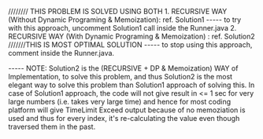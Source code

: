 ////////
THIS PROBLEM IS SOLVED USING BOTH 
    1. RECURSIVE WAY (Without Dynamic Programing & Memoization): ref. Solution1
            ----- to try with this approach, uncomment Solution1 call inside the Runner.java
    2. RECURSIVE WAY (With Dynamic Programing & Memoization) : ref. Solution2 ///////THIS IS MOST OPTIMAL SOLUTION
            ----- to stop using this approach, comment inside the Runner.java.

   ----- NOTE: Solution2 is the (RECURSIVE + DP & Memoization) WAY of Implementation, to solve this 
               problem, and thus Solution2 is the most elegant way to solve this
               problem than Solution1 approach of solving this. In case of Solution1 approach,
               the code will not give result in <= 1 sec for very large numbers (i.e. takes
               very large time) and hence for most coding platform will give TimeLimit Exceed 
               output because of no memoziation is used and thus for every index,
               it's re-calculating the value even though traversed them in the past.